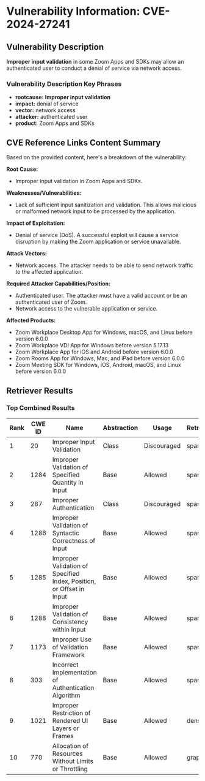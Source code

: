 # Vulnerability Information: CVE-2024-27241

## Vulnerability Description
**Improper input validation** in some Zoom Apps and SDKs may allow an authenticated user to conduct a denial of service via network access.

### Vulnerability Description Key Phrases
- **rootcause:** **Improper input validation**
- **impact:** denial of service
- **vector:** network access
- **attacker:** authenticated user
- **product:** Zoom Apps and SDKs

## CVE Reference Links Content Summary
Based on the provided content, here's a breakdown of the vulnerability:

**Root Cause:**
- Improper input validation in Zoom Apps and SDKs.

**Weaknesses/Vulnerabilities:**
- Lack of sufficient input sanitization and validation. This allows malicious or malformed network input to be processed by the application.

**Impact of Exploitation:**
- Denial of service (DoS). A successful exploit will cause a service disruption by making the Zoom application or service unavailable.

**Attack Vectors:**
- Network access. The attacker needs to be able to send network traffic to the affected application.

**Required Attacker Capabilities/Position:**
- Authenticated user. The attacker must have a valid account or be an authenticated user of Zoom.
- Network access to the vulnerable application or service.

**Affected Products:**
- Zoom Workplace Desktop App for Windows, macOS, and Linux before version 6.0.0
- Zoom Workplace VDI App for Windows before version 5.17.13
- Zoom Workplace App for iOS and Android before version 6.0.0
- Zoom Rooms App for Windows, Mac, and iPad before version 6.0.0
- Zoom Meeting SDK for Windows, iOS, Android, macOS, and Linux before version 6.0.0

## Retriever Results

### Top Combined Results

| Rank | CWE ID | Name | Abstraction | Usage  | Retrievers | Individual Scores |
|------|--------|------|-------------|-------|------------|-------------------|
| 1 | 20 | Improper Input Validation | Class | Discouraged | sparse | 0.163 |
| 2 | 1284 | Improper Validation of Specified Quantity in Input | Base | Allowed | sparse | 0.143 |
| 3 | 287 | Improper Authentication | Class | Discouraged | sparse | 0.141 |
| 4 | 1286 | Improper Validation of Syntactic Correctness of Input | Base | Allowed | sparse | 0.141 |
| 5 | 1285 | Improper Validation of Specified Index, Position, or Offset in Input | Base | Allowed | sparse | 0.140 |
| 6 | 1288 | Improper Validation of Consistency within Input | Base | Allowed | sparse | 0.138 |
| 7 | 1173 | Improper Use of Validation Framework | Base | Allowed | sparse | 0.138 |
| 8 | 303 | Incorrect Implementation of Authentication Algorithm | Base | Allowed | sparse | 0.137 |
| 9 | 1021 | Improper Restriction of Rendered UI Layers or Frames | Base | Allowed | dense | 0.556 |
| 10 | 770 | Allocation of Resources Without Limits or Throttling | Base | Allowed | graph | 0.002 |

